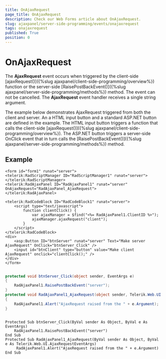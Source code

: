 ```yaml
---
title: OnAjaxRequest
page_title: OnAjaxRequest
description: Check our Web Forms article about OnAjaxRequest.
slug: ajaxpanel/server-side-programming/events/onajaxrequest
tags: onajaxrequest
published: True
position: 0
---
```


# OnAjaxRequest



The **AjaxRequest** event occurs when triggered by the client-side [ajaxRequest()]({%slug ajaxpanel/client-side-programming/overview%}) function or the server-side [RaisePostBackEvent()]({%slug ajaxpanel/server-side-programming/methods%}) method. The event can not be cancelled. The **AjaxRequest** event handler receives a single string argument.

The example below demonstrates AjaxRequest triggered from both the client and server. An a HTML input button and a standard ASP.NET button are defined in the example. The HTML input button triggers a function that calls the client-side [ajaxRequest()]({%slug ajaxpanel/client-side-programming/overview%}). The ASP.NET button triggers a server-side OnClick event that in turn calls the [RaisePostBackEvent()]({%slug ajaxpanel/server-side-programming/methods%}) method.

## Example

````ASP.NET
<form id="form1" runat="server">
<telerik:RadScriptManager ID="RadScriptManager1" runat="server">
</telerik:RadScriptManager>
<telerik:RadAjaxPanel ID="RadAjaxPanel1" runat="server" OnAjaxRequest="RadAjaxPanel_AjaxRequest">
</telerik:RadAjaxPanel>

<telerik:RadCodeBlock ID="RadCodeBlock1" runat="server">
	<script type="text/javascript">
	    function clientClick() {
	        var ajaxManager = $find("<%= RadAjaxPanel1.ClientID %>");
	        ajaxManager.ajaxRequest("client");
	    }
	</script>
</telerik:RadCodeBlock>
<div>
	<asp:Button ID="btnServer" runat="server" Text="Make server AjaxRequest" OnClick="btnServer_Click" />
	<input id="btnClient" type="button" value="Make client AjaxRequest" onclick="clientClick();" />
</div>
</form>
````





````C#
	
protected void btnServer_Click(object sender, EventArgs e)
{
	RadAjaxPanel1.RaisePostBackEvent("server");
}
protected void RadAjaxPanel1_AjaxRequest(object sender, Telerik.Web.UI.AjaxRequestEventArgs e)
{
	RadAjaxPanel1.Alert("AjaxRequest raised from the " + e.Argument);
}
	
````
````VB
Protected Sub btnServer_Click(ByVal sender As Object, ByVal e As EventArgs)
	RadAjaxPanel1.RaisePostBackEvent("server")
End Sub
Protected Sub RadAjaxPanel1_AjaxRequest(ByVal sender As Object, ByVal e As Telerik.Web.UI.AjaxRequestEventArgs)
	 RadAjaxPanel1.Alert("AjaxRequest raised from the " + e.Argument)
End Sub
````

